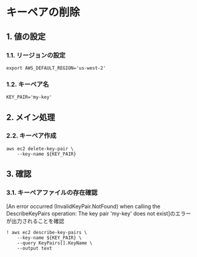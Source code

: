 <!-- omit in toc -->
# キーペアの削除

## 1. 値の設定

### 1.1. リージョンの設定

    export AWS_DEFAULT_REGION='us-west-2'

### 1.2. キーペア名

    KEY_PAIR='my-key'

## 2. メイン処理

### 2.2. キーペア作成

    aws ec2 delete-key-pair \
        --key-name ${KEY_PAIR} 

## 3. 確認

### 3.1. キーペアファイルの存在確認

[An error occurred (InvalidKeyPair.NotFound) when calling the DescribeKeyPairs operation: The key pair 'my-key' does not exist]のエラーが出力されることを確認

    ! aws ec2 describe-key-pairs \
        --key-name ${KEY_PAIR} \
        --query KeyPairs[].KeyName \
        --output text
